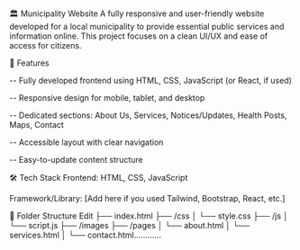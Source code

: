 🏛️ Municipality Website
A fully responsive and user-friendly website developed for a local municipality to provide essential public services and information online. This project focuses on a clean UI/UX and ease of access for citizens.

📌 Features

-- Fully developed frontend using HTML, CSS, JavaScript (or React, if used)

-- Responsive design for mobile, tablet, and desktop

-- Dedicated sections: About Us, Services, Notices/Updates, Health Posts, Maps, Contact

-- Accessible layout with clear navigation

-- Easy-to-update content structure

🛠️ Tech Stack
Frontend: HTML, CSS, JavaScript

Framework/Library: [Add here if you used Tailwind, Bootstrap, React, etc.]

📁 Folder Structure
Edit
├── index.html
├── /css
│   └── style.css
├── /js
│   └── script.js
├── /images
├── /pages
│   └── about.html
│   └── services.html
│   └── contact.html............
